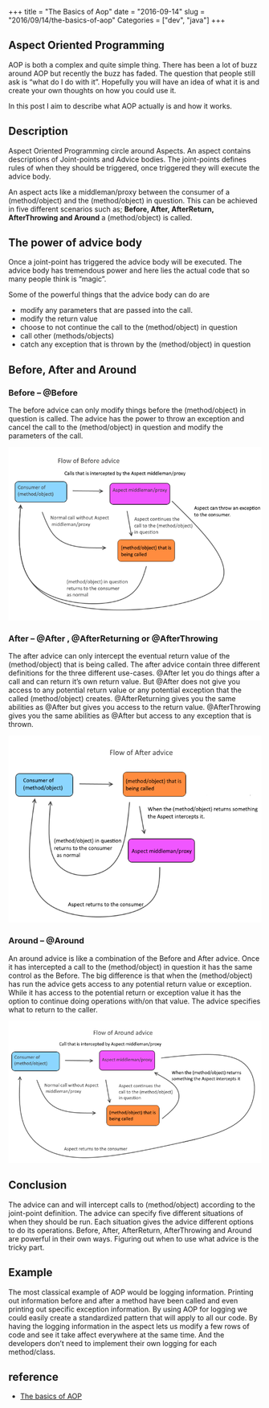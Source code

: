 +++
title = "The Basics of Aop"
date = "2016-09-14"
slug = "2016/09/14/the-basics-of-aop"
Categories = ["dev", "java"]
+++
## Aspect Oriented Programming

AOP is both a complex and quite simple thing. There has been a lot of buzz around AOP but recently the buzz has faded. The question that people still ask is “what do I do with it”. Hopefully you will have an idea of what it is and create your own thoughts on how you could use it.

In this post I aim to describe what AOP actually is and how it works.  

<!-- more -->

## Description

Aspect Oriented Programming circle around Aspects. An aspect contains descriptions of Joint-points and Advice bodies. The joint-points defines rules of when they should be triggered, once triggered they will execute the advice body.

An aspect acts like a middleman/proxy between the consumer of a (method/object) and the (method/object) in question. This can be achieved in five different scenarios such as; **Before, After, AfterReturn, AfterThrowing and Around** a (method/object) is called.

## The power of advice body

Once a joint-point has triggered the advice body will be executed. The advice body has tremendous power and here lies the actual code that so many people think is “magic”.

Some of the powerful things that the advice body can do are

+ modify any parameters that are passed into the call.
+ modify the return value
+ choose to not continue the call to the (method/object) in question
+ call other (methods/objects)
+ catch any exception that is thrown by the (method/object) in question

## Before, After and Around

### Before – @Before 

The before advice can only modify things before the (method/object) in question is called. The advice has the power to throw an exception and cancel the call to the (method/object) in question and modify the parameters of the call.  

<center><img src="/images/aspectj-before.png"/></center>

### After – @After , @AfterReturning  or @AfterThrowing

The after advice can only intercept the eventual return value of the (method/object) that is being called. The after advice contain three different definitions for the three different use-cases. @After  let you do things after a call and can return it’s own return value.  But @After  does not give you access to any potential return value or any potential exception that the called (method/object) creates. @AfterReturning  gives you the same abilities as @After  but gives you access to the return value. @AfterThrowing  gives you the same abilities as @After  but access to any exception that is thrown. 

<center><img src="/images/aspectj-after.png"/></center>

### Around – @Around

An around advice is like a combination of the Before and After advice. Once it has intercepted a call to the (method/object) in question it has the same control as the Before. The big difference is that when the (method/object) has run the advice gets access to any potential return value or exception. While it has access to the potential return or exception value it has the option to continue doing operations with/on that value. The advice specifies what to return to the caller. 

<center><img src="/images/aspectj-around.png"/></center>

## Conclusion

The advice can and will intercept calls to (method/object) according to the joint-point definition. The advice can specify five different situations of when they should be run. Each situation gives the advice different options to do its operations. Before, After, AfterReturn, AfterThrowing and Around are powerful in their own ways. Figuring out when to use what advice is the tricky part.

## Example

The most classical example of AOP would be logging information. Printing out information before and after a method have been called and even printing out specific exception information. By using AOP for logging we could easily create a standardized pattern that will apply to all our code.  By having the logging information in the aspect lets us modify  a few rows of code and see it take affect everywhere at the same time.  And the developers don’t need to implement their own logging for each method/class.

## reference

+ [The basics of AOP](https://blog.jayway.com/2015/09/07/the-basics-of-aop/)
